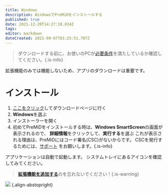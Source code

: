 ```yaml
---
title: Windows
description: WindowsでPreMiDをインストールする
published: true
date: 2021-12-20T14:27:18.034Z
tags:
editor: markdown
dateCreated: 2021-09-07T01:25:51.707Z
---
```


> ダウンロードする前に、お使いのPCが[必要条件](/install/requirements)を満たしているか確認してください。{.is-info}

拡張機能のみでは機能しないため、アプリのダウンロードは重要です。

# インストール
1. [ここをクリック](https://premid.app/downloads)してダウンロードページに行く
2. **Windows**を選ぶ
3. インストーラーを開く
4. 初めてPreMiDをインストールする時は、**Windows SmartScreen**の画面が表示されるので、 **詳細情報**をクリックして、**実行する**を選ぶ これが表示される理由は、PreMiDにはコード署名(CSC)がないからです。 CSCを発行するためには、[サポート](https://www.patreon.com/Timeraa) をお願いします。{.is-info}

アプリケーションは自動で起動します。 システムトレイにあるアイコンを確認してみてください。

> [**拡張機能を追加する**](/install)のを忘れないでください！{.is-warning}

![](https://a.icons8.com/djxbtnYm/GBjHDS/svg.svg) {.align-abstopright}
